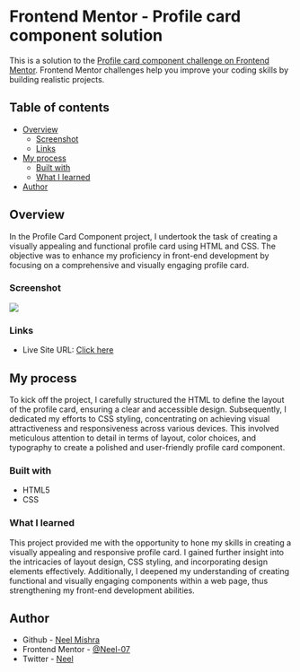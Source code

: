 # Frontend Mentor - Profile card component solution

This is a solution to the [Profile card component challenge on Frontend Mentor](https://www.frontendmentor.io/challenges/profile-card-component-cfArpWshJ). Frontend Mentor challenges help you improve your coding skills by building realistic projects. 

## Table of contents

- [Overview](#overview)
  - [Screenshot](#screenshot)
  - [Links](#links)
- [My process](#my-process)
  - [Built with](#built-with)
  - [What I learned](#what-i-learned)
- [Author](#author)


## Overview
In the Profile Card Component project, I undertook the task of creating a visually appealing and functional profile card using HTML and CSS. The objective was to enhance my proficiency in front-end development by focusing on a comprehensive and visually engaging profile card.
  
### Screenshot

![](./design/desktop-preview.jpg)

### Links
- Live Site URL: [Click here](https://neel-07.github.io//)

## My process
   To kick off the project, I carefully structured the HTML to define the layout of the profile card, ensuring a clear and accessible design. Subsequently, I dedicated my efforts to CSS styling, concentrating on achieving visual attractiveness and responsiveness across various devices. This involved meticulous attention to detail in terms of layout, color choices, and typography to create a polished and user-friendly profile card component.

### Built with

- HTML5
- CSS 


### What I learned
This project provided me with the opportunity to hone my skills in creating a visually appealing and responsive profile card. I gained further insight into the intricacies of layout design, CSS styling, and incorporating design elements effectively. Additionally, I deepened my understanding of creating functional and visually engaging components within a web page, thus strengthening my front-end development abilities.

## Author

- Github - [Neel Mishra](https://github.com/Neel-07)
- Frontend Mentor - [@Neel-07](https://www.frontendmentor.io/profile/Neel-07)
- Twitter - [Neel](https://twitter.com/NeelMis35789692)
